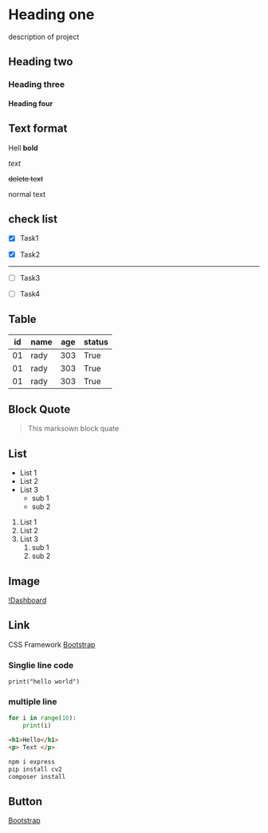 # Heading one
description of project
## Heading two
### Heading three
#### Heading four

## Text format
Hell **bold**

*text*

~~delete text~~

normal text

## check list
- [X] Task1

- [X] Task2
---
- [ ] Task3

- [ ] Task4

## Table
 |id | name | age | status |
 |---| ---- | --- | ------ |
 |01 | rady | 303 | True   |
 |01 | rady | 303 | True   |
 |01 | rady | 303 | True   |

## Block Quote
> This marksown block quate

## List
- List 1
- List 2
- List 3
    - sub 1
    - sub 2

1. List 1
2. List 2
3. List 3
    1. sub 1
    2. sub 2

## Image 
[!Dashboard](about.png)


## Link
CSS Framework [Bootstrap](https://getbootstrap.com/)

### Singlie line code
`print("hello world")`

### multiple line
```python
for i in range(10):
    print(i)
```
```html
<h1>Hello</h1>
<p> Text </p>
```
```bash
npm i express
pip install cv2
composer install
```

## Button
<a href="https://getbootstrap.com" target="_blank">Bootstrap</a>